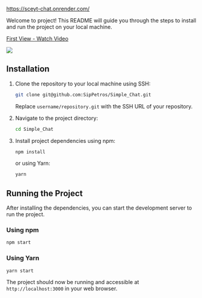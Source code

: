 https://sceyt-chat.onrender.com/

Welcome to project! This README will guide you through the steps to install and run the project on your local machine.
<div>
    <a href="https://www.loom.com/share/f1f182ddde4b442b9ccf7dd3b27ed9b1">
      <p>First View - Watch Video</p>
    </a>
    <a href="https://www.loom.com/share/f1f182ddde4b442b9ccf7dd3b27ed9b1">
      <img style="max-width:300px;" src="https://cdn.loom.com/sessions/thumbnails/f1f182ddde4b442b9ccf7dd3b27ed9b1-with-play.gif">
    </a>
  </div>
  
## Installation

1. Clone the repository to your local machine using SSH:
   ```bash
   git clone git@github.com:SipPetros/Simple_Chat.git
   ```
   Replace `username/repository.git` with the SSH URL of your repository.

2. Navigate to the project directory:
   ```bash
   cd Simple_Chat
   ```

3. Install project dependencies using npm:
   ```bash
   npm install
   ```
   or using Yarn:
   ```bash
   yarn
   ```

## Running the Project

After installing the dependencies, you can start the development server to run the project.

### Using npm

```bash
npm start
```

### Using Yarn

```bash
yarn start
```

The project should now be running and accessible at `http://localhost:3000` in your web browser.
